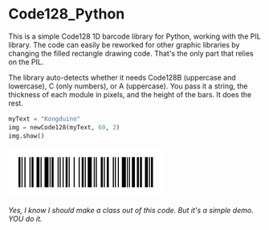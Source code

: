 # Code128_Python

This is a simple Code128 1D barcode library for Python, working with the PIL library. The code can easily be reworked for other graphic libraries by changing the filled rectangle drawing code. That's the only part that relies on the PIL.

The library auto-detects whether it needs Code128B (uppercase and lowercase), C (only numbers), or A (uppercase). You pass it a string, the thickness of each module in pixels, and the height of the bars. It does the rest.

```python
myText = "Kongduino"
img = newCode128(myText, 60, 2)
img.show()
```

![Kongduino128](Kongduino128.png)

*Yes, I know I should make a class out of this code. But it's a simple demo. YOU do it.*